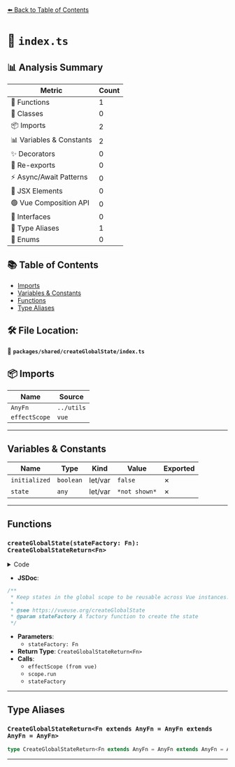 [⬅️ Back to Table of Contents](../../../index.md)

# 📄 `index.ts`

## 📊 Analysis Summary

| Metric | Count |
|--------|-------|
| 🔧 Functions | 1 |
| 🧱 Classes | 0 |
| 📦 Imports | 2 |
| 📊 Variables & Constants | 2 |
| ✨ Decorators | 0 |
| 🔄 Re-exports | 0 |
| ⚡ Async/Await Patterns | 0 |
| 💠 JSX Elements | 0 |
| 🟢 Vue Composition API | 0 |
| 📐 Interfaces | 0 |
| 📑 Type Aliases | 1 |
| 🎯 Enums | 0 |

## 📚 Table of Contents

- [Imports](#imports)
- [Variables & Constants](#variables-constants)
- [Functions](#functions)
- [Type Aliases](#type-aliases)

## 🛠️ File Location:
📂 **`packages/shared/createGlobalState/index.ts`**

## 📦 Imports

| Name | Source |
|------|--------|
| `AnyFn` | `../utils` |
| `effectScope` | `vue` |


---

## Variables & Constants

| Name | Type | Kind | Value | Exported |
|------|------|------|-------|----------|
| `initialized` | `boolean` | let/var | `false` | ✗ |
| `state` | `any` | let/var | `*not shown*` | ✗ |


---

## Functions

### `createGlobalState(stateFactory: Fn): CreateGlobalStateReturn<Fn>`

<details><summary>Code</summary>

```ts
export function createGlobalState<Fn extends AnyFn>(
  stateFactory: Fn,
): CreateGlobalStateReturn<Fn> {
  let initialized = false
  let state: any
  const scope = effectScope(true)

  return ((...args: any[]) => {
    if (!initialized) {
      state = scope.run(() => stateFactory(...args))!
      initialized = true
    }
    return state
  }) as Fn
}
```
</details>

- **JSDoc**:
```ts
/**
 * Keep states in the global scope to be reusable across Vue instances.
 *
 * @see https://vueuse.org/createGlobalState
 * @param stateFactory A factory function to create the state
 */
```

- **Parameters**:
  - `stateFactory: Fn`
- **Return Type**: `CreateGlobalStateReturn<Fn>`
- **Calls**:
  - `effectScope (from vue)`
  - `scope.run`
  - `stateFactory`

---

## Type Aliases

### `CreateGlobalStateReturn<Fn extends AnyFn = AnyFn extends AnyFn = AnyFn>`

```ts
type CreateGlobalStateReturn<Fn extends AnyFn = AnyFn extends AnyFn = AnyFn> = Fn;
```


---